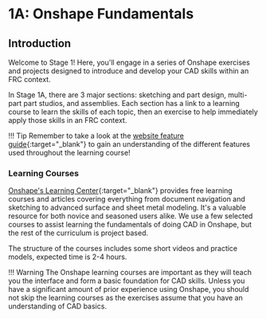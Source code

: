 # 1A: Onshape Fundamentals

## Introduction
Welcome to Stage 1! Here, you'll engage in a series of Onshape exercises and projects designed to introduce and develop your CAD skills within an FRC context. 

In Stage 1A, there are 3 major sections: sketching and part design, multi-part part studios, and assemblies. Each section has a link to a learning course to learn the skills of each topic, then an exercise to help immediately apply those skills in an FRC context. 

!!! Tip
    Remember to take a look at the [website feature guide](../../../website-feature-guide.md "Website Feature Guide Page"){:target="_blank"} to gain an understanding of the different features used throughout the learning course!

### Learning Courses
[Onshape's Learning Center](https://learn.onshape.com/ "Onshape Learning Center"){:target="_blank"} provides free learning courses and articles covering everything from document navigation and sketching to advanced surface and sheet metal modeling. It's a valuable resource for both novice and seasoned users alike. We use a few selected courses to assist learning the fundamentals of doing CAD in Onshape, but the rest of the curriculum is project based.

The structure of the courses includes some short videos and practice models, expected time is 2-4 hours.

!!! Warning
    The Onshape learning courses are important as they will teach you the interface and form a basic foundation for CAD skills. Unless you have a significant amount of prior experience using Onshape, you should not skip the learning courses as the exercises assume that you have an understanding of CAD basics.

<br>